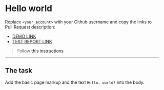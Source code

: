 # Hello world
Replace `<your_account>` with your Github username and copy the links to Pull Request description:
- [DEMO LINK](https://Andr1yK.github.io/layout_hello-world/)
- [TEST REPORT LINK](https://Andr1yK.github.io/layout_hello-world/report/html_report/)

> Follow [this instructions](https://mate-academy.github.io/layout_task-guideline/#how-to-solve-the-layout-tasks-on-github)
___

## The task 
Add the basic page markup and the text `Hello, world!` into the body.
